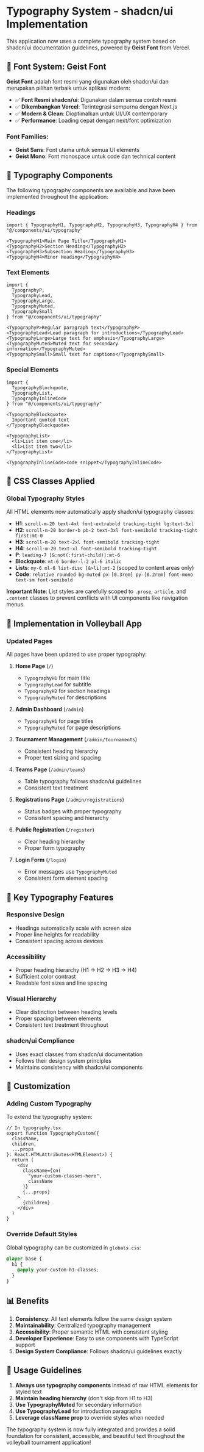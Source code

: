 # Typography System - shadcn/ui Implementation

This application now uses a complete typography system based on shadcn/ui documentation guidelines, powered by **Geist Font** from Vercel.

## 🎨 **Font System: Geist Font**

**Geist Font** adalah font resmi yang digunakan oleh shadcn/ui dan merupakan pilihan terbaik untuk aplikasi modern:

- ✅ **Font Resmi shadcn/ui**: Digunakan dalam semua contoh resmi
- ✅ **Dikembangkan Vercel**: Terintegrasi sempurna dengan Next.js
- ✅ **Modern & Clean**: Dioptimalkan untuk UI/UX contemporary
- ✅ **Performance**: Loading cepat dengan next/font optimization

### **Font Families:**
- **Geist Sans**: Font utama untuk semua UI elements
- **Geist Mono**: Font monospace untuk code dan technical content

## 🎨 Typography Components

The following typography components are available and have been implemented throughout the application:

### Headings

```tsx
import { TypographyH1, TypographyH2, TypographyH3, TypographyH4 } from "@/components/ui/typography"

<TypographyH1>Main Page Title</TypographyH1>
<TypographyH2>Section Heading</TypographyH2>
<TypographyH3>Subsection Heading</TypographyH3>
<TypographyH4>Minor Heading</TypographyH4>
```

### Text Elements

```tsx
import {
  TypographyP,
  TypographyLead,
  TypographyLarge,
  TypographyMuted,
  TypographySmall
} from "@/components/ui/typography"

<TypographyP>Regular paragraph text</TypographyP>
<TypographyLead>Lead paragraph for introductions</TypographyLead>
<TypographyLarge>Large text for emphasis</TypographyLarge>
<TypographyMuted>Muted text for secondary information</TypographyMuted>
<TypographySmall>Small text for captions</TypographySmall>
```

### Special Elements

```tsx
import {
  TypographyBlockquote,
  TypographyList,
  TypographyInlineCode
} from "@/components/ui/typography"

<TypographyBlockquote>
  Important quoted text
</TypographyBlockquote>

<TypographyList>
  <li>List item one</li>
  <li>List item two</li>
</TypographyList>

<TypographyInlineCode>code snippet</TypographyInlineCode>
```

## 📝 CSS Classes Applied

### Global Typography Styles

All HTML elements now automatically apply shadcn/ui typography classes:

- **H1**: `scroll-m-20 text-4xl font-extrabold tracking-tight lg:text-5xl`
- **H2**: `scroll-m-20 border-b pb-2 text-3xl font-semibold tracking-tight first:mt-0`
- **H3**: `scroll-m-20 text-2xl font-semibold tracking-tight`
- **H4**: `scroll-m-20 text-xl font-semibold tracking-tight`
- **P**: `leading-7 [&:not(:first-child)]:mt-6`
- **Blockquote**: `mt-6 border-l-2 pl-6 italic`
- **Lists**: `my-6 ml-6 list-disc [&>li]:mt-2` (scoped to content areas only)
- **Code**: `relative rounded bg-muted px-[0.3rem] py-[0.2rem] font-mono text-sm font-semibold`

**Important Note**: List styles are carefully scoped to `.prose`, `article`, and `.content` classes to prevent conflicts with UI components like navigation menus.

## 🏐 Implementation in Volleyball App

### Updated Pages

All pages have been updated to use proper typography:

1. **Home Page** (`/`)
   - `TypographyH1` for main title
   - `TypographyLead` for subtitle
   - `TypographyH2` for section headings
   - `TypographyMuted` for descriptions

2. **Admin Dashboard** (`/admin`)
   - `TypographyH1` for page titles
   - `TypographyMuted` for page descriptions

3. **Tournament Management** (`/admin/tournaments`)
   - Consistent heading hierarchy
   - Proper text sizing and spacing

4. **Teams Page** (`/admin/teams`)
   - Table typography follows shadcn/ui guidelines
   - Consistent text treatment

5. **Registrations Page** (`/admin/registrations`)
   - Status badges with proper typography
   - Consistent spacing and hierarchy

6. **Public Registration** (`/register`)
   - Clear heading hierarchy
   - Proper form typography

7. **Login Form** (`/login`)
   - Error messages use `TypographyMuted`
   - Consistent form element spacing

## 🎯 Key Typography Features

### Responsive Design
- Headings automatically scale with screen size
- Proper line heights for readability
- Consistent spacing across devices

### Accessibility
- Proper heading hierarchy (H1 → H2 → H3 → H4)
- Sufficient color contrast
- Readable font sizes and line spacing

### Visual Hierarchy
- Clear distinction between heading levels
- Proper spacing between elements
- Consistent text treatment throughout

### shadcn/ui Compliance
- Uses exact classes from shadcn/ui documentation
- Follows their design system principles
- Maintains consistency with shadcn/ui components

## 🔧 Customization

### Adding Custom Typography

To extend the typography system:

```tsx
// In typography.tsx
export function TypographyCustom({
  className,
  children,
  ...props
}: React.HTMLAttributes<HTMLElement>) {
  return (
    <div
      className={cn(
        "your-custom-classes-here",
        className
      )}
      {...props}
    >
      {children}
    </div>
  )
}
```

### Override Default Styles

Global typography can be customized in `globals.css`:

```css
@layer base {
  h1 {
    @apply your-custom-h1-classes;
  }
}
```

## 📊 Benefits

1. **Consistency**: All text elements follow the same design system
2. **Maintainability**: Centralized typography management
3. **Accessibility**: Proper semantic HTML with consistent styling
4. **Developer Experience**: Easy to use components with TypeScript support
5. **Design System Compliance**: Follows shadcn/ui guidelines exactly

## 🚀 Usage Guidelines

1. **Always use typography components** instead of raw HTML elements for styled text
2. **Maintain heading hierarchy** (don't skip from H1 to H3)
3. **Use TypographyMuted** for secondary information
4. **Use TypographyLead** for introduction paragraphs
5. **Leverage className prop** to override styles when needed

The typography system is now fully integrated and provides a solid foundation for consistent, accessible, and beautiful text throughout the volleyball tournament application!